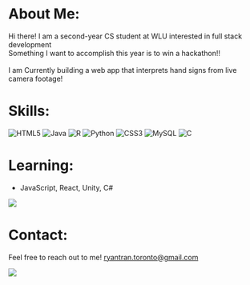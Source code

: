 # About Me:
Hi there! I am a second-year CS student at WLU interested in full stack development<br> Something I want to accomplish this year is to win a hackathon!!<br><br>I am Currently building a web app that interprets hand signs from live camera footage!<br>

# Skills:
![HTML5](https://img.shields.io/badge/html5-%23E34F26.svg?style=for-the-badge&logo=html5&logoColor=white) ![Java](https://img.shields.io/badge/java-%23ED8B00.svg?style=for-the-badge&logo=openjdk&logoColor=white) ![R](https://img.shields.io/badge/r-%23276DC3.svg?style=for-the-badge&logo=r&logoColor=white) ![Python](https://img.shields.io/badge/python-3670A0?style=for-the-badge&logo=python&logoColor=ffdd54) ![CSS3](https://img.shields.io/badge/css3-%231572B6.svg?style=for-the-badge&logo=css3&logoColor=white) ![MySQL](https://img.shields.io/badge/mysql-4479A1.svg?style=for-the-badge&logo=mysql&logoColor=white) ![C](https://img.shields.io/badge/c-%2300599C.svg?style=for-the-badge&logo=c&logoColor=white)

# Learning:
 * JavaScript, React, Unity, C#

![](https://github-readme-stats.vercel.app/api/top-langs/?username=twqy&theme=dark&hide_border=false&include_all_commits=false&count_private=false&layout=compact) <br>

# Contact:
Feel free to reach out to me! ryantran.toronto@gmail.com

[![](https://visitcount.itsvg.in/api?id=Twqy&icon=0&color=0)](https://visitcount.itsvg.in) <br>

<!-- Proudly created with GPRM ( https://gprm.itsvg.in ) -->


